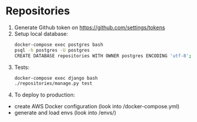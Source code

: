 # Repositories

1. Generate Github token on https://github.com/settings/tokens
2. Setup local database:
    ```bash
    docker-compose exec postgres bash
    psql -h postgres -U postgres
    CREATE DATABASE repositories WITH OWNER postgres ENCODING 'utf-8';
    ```
3. Tests:
    ```bash
    docker-compose exec django bash
    ./repositories/manage.py test
    ```
4. To deploy to production:
  * create AWS Docker configuration (look into /docker-compose.yml)
  * generate and load envs (look into /envs/)
